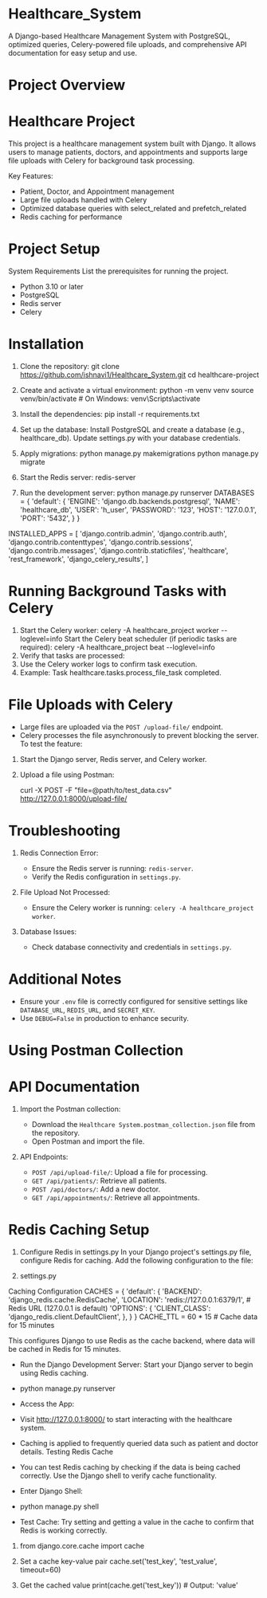 # Healthcare_System
A Django-based Healthcare Management System with PostgreSQL, optimized queries, Celery-powered file uploads, and comprehensive API documentation for easy setup and use.

# Project Overview
# Healthcare Project

This project is a healthcare management system built with Django. It allows users to manage patients, doctors, and appointments and supports large file uploads with Celery for background task processing.

Key Features:
- Patient, Doctor, and Appointment management
- Large file uploads handled with Celery
- Optimized database queries with select_related and prefetch_related
- Redis caching for performance

# Project Setup

System Requirements
List the prerequisites for running the project.
- Python 3.10 or later
- PostgreSQL
- Redis server
- Celery

# Installation

1. Clone the repository:
   git clone https://github.com/ishnavi1/Healthcare_System.git
   cd healthcare-project
2. Create and activate a virtual environment:
   python -m venv venv
   source venv/bin/activate  # On Windows: venv\Scripts\activate
3. Install the dependencies:
   pip install -r requirements.txt

4. Set up the database:
   Install PostgreSQL and create a database (e.g., healthcare_db).
   Update settings.py with your database credentials.
5. Apply migrations:
   python manage.py makemigrations
   python manage.py migrate
6. Start the Redis server:
   redis-server
7. Run the development server:
   python manage.py runserver
   DATABASES = {
    'default': {
        'ENGINE': 'django.db.backends.postgresql',
        'NAME': 'healthcare_db',
        'USER': 'h_user',
        'PASSWORD': '123',
        'HOST': '127.0.0.1',
        'PORT': '5432',
    }
}

INSTALLED_APPS = [
    'django.contrib.admin',
    'django.contrib.auth',
    'django.contrib.contenttypes',
    'django.contrib.sessions',
    'django.contrib.messages',
    'django.contrib.staticfiles',
    'healthcare',
    'rest_framework',
    'django_celery_results',
]

# Running Background Tasks with Celery
1. Start the Celery worker:
   celery -A healthcare_project worker --loglevel=info
   Start the Celery beat scheduler (if periodic tasks are required):
   celery -A healthcare_project beat --loglevel=info
2. Verify that tasks are processed:
3. Use the Celery worker logs to confirm task execution.
4. Example:
  Task healthcare.tasks.process_file_task completed.

# File Uploads with Celery
- Large files are uploaded via the `POST /upload-file/` endpoint.
- Celery processes the file asynchronously to prevent blocking the server.
To test the feature:
1. Start the Django server, Redis server, and Celery worker.
2. Upload a file using Postman:
   
   curl -X POST -F "file=@path/to/test_data.csv" http://127.0.0.1:8000/upload-file/

# Troubleshooting

1. Redis Connection Error:
   - Ensure the Redis server is running: `redis-server`.
   - Verify the Redis configuration in `settings.py`.

2. File Upload Not Processed:
   - Ensure the Celery worker is running: `celery -A healthcare_project worker`.

3. Database Issues:
   - Check database connectivity and credentials in `settings.py`.

# Additional Notes

- Ensure your `.env` file is correctly configured for sensitive settings like `DATABASE_URL`, `REDIS_URL`, and `SECRET_KEY`.
- Use `DEBUG=False` in production to enhance security.

# Using Postman Collection

# API Documentation

1. Import the Postman collection:
   - Download the `Healthcare System.postman_collection.json` file from the repository.
   - Open Postman and import the file.

2. API Endpoints:
   - `POST /api/upload-file/`: Upload a file for processing.
   - `GET /api/patients/`: Retrieve all patients.
   - `POST /api/doctors/`: Add a new doctor.
   - `GET /api/appointments/`: Retrieve all appointments.

# Redis Caching Setup
1. Configure Redis in settings.py
In your Django project's settings.py file, configure Redis for caching. Add the following configuration to the file:

2. settings.py

Caching Configuration
CACHES = {
    'default': {
        'BACKEND': 'django_redis.cache.RedisCache',
        'LOCATION': 'redis://127.0.0.1:6379/1',  # Redis URL (127.0.0.1 is default)
        'OPTIONS': {
            'CLIENT_CLASS': 'django_redis.client.DefaultClient',
        },
    }
}
CACHE_TTL = 60 * 15  # Cache data for 15 minutes

This configures Django to use Redis as the cache backend, where data will be cached in Redis for 15 minutes.

- Run the Django Development Server: Start your Django server to begin using Redis caching.

- python manage.py runserver
- Access the App:

- Visit http://127.0.0.1:8000/ to start interacting with the healthcare system.
- Caching is applied to frequently queried data such as patient and doctor details.
Testing Redis Cache
- You can test Redis caching by checking if the data is being cached correctly. Use the Django shell to verify cache functionality.

- Enter Django Shell:

- python manage.py shell
- Test Cache: Try setting and getting a value in the cache to confirm that Redis is working correctly.

1. from django.core.cache import cache

2. Set a cache key-value pair
cache.set('test_key', 'test_value', timeout=60)

3. Get the cached value
print(cache.get('test_key'))  # Output: 'value'